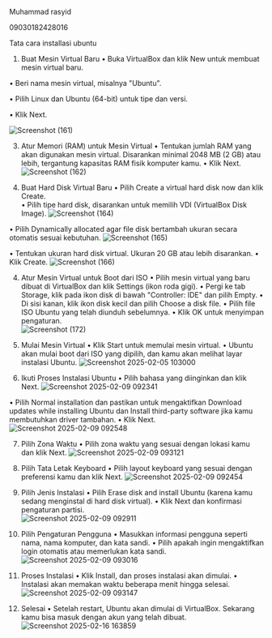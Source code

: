 Muhammad rasyid

09030182428016

Tata cara installasi ubuntu

1.	Buat Mesin Virtual Baru
 •	Buka VirtualBox dan klik New untuk membuat mesin virtual baru.

 •	Beri nama mesin virtual, misalnya "Ubuntu".

 •	Pilih Linux dan Ubuntu (64-bit) untuk tipe dan versi.

 •	Klik Next. 

 ![Screenshot (161)](https://github.com/user-attachments/assets/499d4101-1a2f-4d5f-9032-ddb0ea707673)

3. Atur Memori (RAM) untuk Mesin Virtual
•	Tentukan jumlah RAM yang akan digunakan mesin virtual. Disarankan minimal 2048 MB (2 GB) atau lebih, tergantung kapasitas RAM fisik komputer kamu.
•	Klik Next. 
 ![Screenshot (162)](https://github.com/user-attachments/assets/c749d6c5-6f15-4087-8c8b-a9582da40c3a)

4. Buat Hard Disk Virtual Baru
•	Pilih Create a virtual hard disk now dan klik Create.  
•	Pilih tipe hard disk, disarankan untuk memilih VDI (VirtualBox Disk Image).
![Screenshot (164)](https://github.com/user-attachments/assets/0d930f8d-9111-41f6-bac4-e4a0d255dbbe)


 
•	Pilih Dynamically allocated agar file disk bertambah ukuran secara otomatis sesuai kebutuhan. 
 ![Screenshot (165)](https://github.com/user-attachments/assets/54264898-efa0-4444-ab6b-a8fc2b4d26de)

•	Tentukan ukuran hard disk virtual. Ukuran 20 GB atau lebih disarankan.
•	Klik Create. 
 ![Screenshot (166)](https://github.com/user-attachments/assets/58338572-6035-419a-8af0-bcebef39e3bb)

4. Atur Mesin Virtual untuk Boot dari ISO
•	Pilih mesin virtual yang baru dibuat di VirtualBox dan klik Settings (ikon roda gigi).
•	Pergi ke tab Storage, klik pada ikon disk di bawah "Controller: IDE" dan pilih Empty.
•	Di sisi kanan, klik ikon disk kecil dan pilih Choose a disk file.
•	Pilih file ISO Ubuntu yang telah diunduh sebelumnya.
•	Klik OK untuk menyimpan pengaturan.  
![Screenshot (172)](https://github.com/user-attachments/assets/b457c6d2-15dc-40ce-9eda-2dc21e63dff4)

5. Mulai Mesin Virtual
•	Klik Start untuk memulai mesin virtual.
•	Ubuntu akan mulai boot dari ISO yang dipilih, dan kamu akan melihat layar instalasi Ubuntu. 
![Screenshot 2025-02-05 103000](https://github.com/user-attachments/assets/1fc81d55-5bb4-4ff6-8293-caad4abe9491)

6. Ikuti Proses Instalasi Ubuntu
•	Pilih bahasa yang diinginkan dan klik Next.
 ![Screenshot 2025-02-09 092341](https://github.com/user-attachments/assets/e3153ec6-eff1-4838-b289-2a5b7099dfc9)

•	Pilih Normal installation dan pastikan untuk mengaktifkan Download updates while installing Ubuntu dan Install third-party software jika kamu membutuhkan driver tambahan. 
•	Klik Next. 
 ![Screenshot 2025-02-09 092548](https://github.com/user-attachments/assets/12319f1c-7bd4-4653-9532-9cef16b66e00)

7. Pilih Zona Waktu
•	Pilih zona waktu yang sesuai dengan lokasi kamu dan klik Next.
![Screenshot 2025-02-09 093121](https://github.com/user-attachments/assets/886c6218-1de5-4948-b2cb-8d84370c437b)

8. Pilih Tata Letak Keyboard
•	Pilih layout keyboard yang sesuai dengan preferensi kamu dan klik Next.
 ![Screenshot 2025-02-09 092454](https://github.com/user-attachments/assets/28d1b837-8546-4e28-b611-4694bb3ad376)

9. Pilih Jenis Instalasi
•	Pilih Erase disk and install Ubuntu (karena kamu sedang menginstal di hard disk virtual).
•	Klik Next dan konfirmasi pengaturan partisi.  
![Screenshot 2025-02-09 092911](https://github.com/user-attachments/assets/a507274c-e83b-4749-b628-7effec7fdce0)

10. Pilih Pengaturan Pengguna
•	Masukkan informasi pengguna seperti nama, nama komputer, dan kata sandi.
•	Pilih apakah ingin mengaktifkan login otomatis atau memerlukan kata sandi.  
![Screenshot 2025-02-09 093016](https://github.com/user-attachments/assets/f813fa1c-0e76-4d1a-a3f2-a98d0db37d61)

11. Proses Instalasi
•	Klik Install, dan proses instalasi akan dimulai.
•	Instalasi akan memakan waktu beberapa menit hingga selesai.  
![Screenshot 2025-02-09 093147](https://github.com/user-attachments/assets/1c28367f-dd96-4648-ace4-8021384990f7)

12. Selesai
•	Setelah restart, Ubuntu akan dimulai di VirtualBox. Sekarang kamu bisa masuk dengan akun yang telah dibuat.
![Screenshot 2025-02-16 163859](https://github.com/user-attachments/assets/1977888e-d0b0-4db7-ba2d-6332b32b5fe6)


